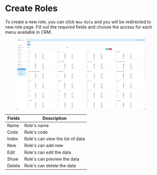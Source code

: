 # Create Roles

To create a new role, you can click `New Role` and you will be redirected to new role page. Fill out the required fields and choose the access for each menu available in CRM.

<figure><img src="../../../.gitbook/assets/Screenshot 2023-02-17 at 01.15.35.png" alt=""><figcaption></figcaption></figure>

| Fields | Description                      |
| ------ | -------------------------------- |
| Name   | Role's name                      |
| Code   | Role's code                      |
| Index  | Role's can view the list of data |
| New    | Role's can add new               |
| Edit   | Role's can edit the data         |
| Show   | Role's can preview the data      |
| Delete | Role's can delete the data       |
